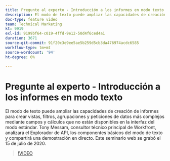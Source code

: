 ```yaml
---
title: Pregunte al experto - Introducción a los informes en modo texto
description: El modo de texto puede ampliar las capacidades de creación de informes para crear vistas, filtros, agrupaciones y peticiones de datos más complejos. Este seminario web se grabó el 15 de julio de 2020.
doc-type: feature video
team: Technical Marketing
kt: 9919
exl-id: 9199bf64-c019-4ffd-9e12-50d4f6ced4a1
duration: 3671
source-git-commit: 91f20c3e9ee5ae5b259d5cb3da476974acdc6585
workflow-type: tm+mt
source-wordcount: '94'
ht-degree: 0%

---
```


# Pregunte al experto - Introducción a los informes en modo texto

El modo de texto puede ampliar las capacidades de creación de informes para crear vistas, filtros, agrupaciones y peticiones de datos más complejos mediante campos y cálculos que no están disponibles en la interfaz del modo estándar. Tony Messam, consultor técnico principal de Workfront, analizará el Explorador de API, los componentes básicos del modo de texto y compartirá una demostración en directo. Este seminario web se grabó el 15 de julio de 2020.

>[!VIDEO](https://video.tv.adobe.com/v/341125/?quality=12)
